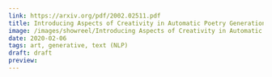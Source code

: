 ```yaml
---
link: https://arxiv.org/pdf/2002.02511.pdf
title: Introducing Aspects of Creativity in Automatic Poetry Generation
image: /images/showreel/Introducing Aspects of Creativity in Automatic Poetry Generation.jpg
date: 2020-02-06
tags: art, generative, text (NLP)
draft: draft
preview:
---
```



